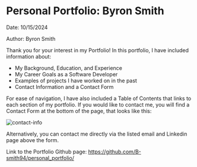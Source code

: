 # Personal Portfolio: Byron Smith

Date: 10/15/2024

Author: Byron Smith

Thank you for your interest in my Portfolio! In this portfolio, I have included information about:
* My Background, Education, and Experience
* My Career Goals as a Software Developer
* Examples of projects I have worked on in the past
* Contact Information and a Contact Form

For ease of navigation, I have also included a Table of Contents that links to each section of my portfolio.
If you would like to contact me, you will find a Contact Form at the bottom of the page, that looks like this:

![contact-info](https://github.com/user-attachments/assets/bdfa392c-3a92-467f-8c9b-61ca96248ddb)

Alternatively, you can contact me directly via the listed email and Linkedin page above the form.

Link to the Portfolio Github page: https://github.com/B-smith94/personal_portfolio/
